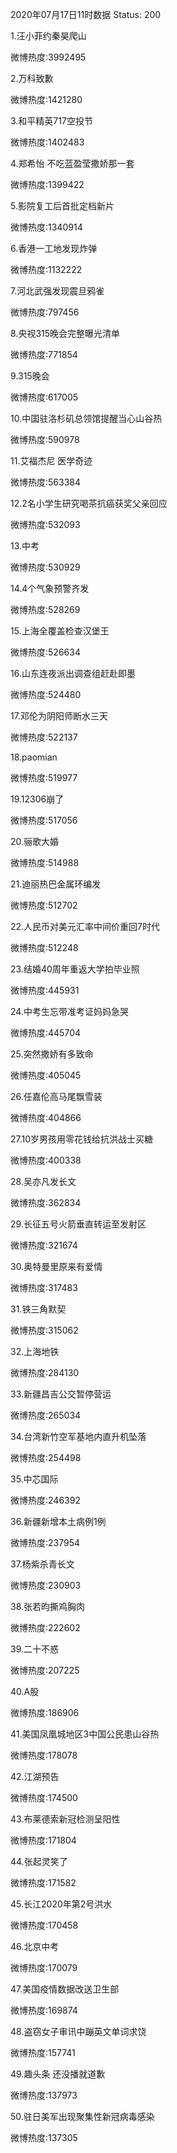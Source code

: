 2020年07月17日11时数据
Status: 200

1.汪小菲约秦昊爬山

微博热度:3992495

2.万科致歉

微博热度:1421280

3.和平精英717空投节

微博热度:1402483

4.郑希怡 不吃蓝盈莹撒娇那一套

微博热度:1399422

5.影院复工后首批定档新片

微博热度:1340914

6.香港一工地发现炸弹

微博热度:1132222

7.河北武强发现震旦鸦雀

微博热度:797456

8.央视315晚会完整曝光清单

微博热度:771854

9.315晚会

微博热度:617005

10.中国驻洛杉矶总领馆提醒当心山谷热

微博热度:590978

11.艾福杰尼 医学奇迹

微博热度:563384

12.2名小学生研究喝茶抗癌获奖父亲回应

微博热度:532093

13.中考

微博热度:530929

14.4个气象预警齐发

微博热度:528269

15.上海全覆盖检查汉堡王

微博热度:526634

16.山东连夜派出调查组赶赴即墨

微博热度:524480

17.邓伦为阴阳师断水三天

微博热度:522137

18.paomian

微博热度:519977

19.12306崩了

微博热度:517056

20.骊歌大婚

微博热度:514988

21.迪丽热巴金属环编发

微博热度:512702

22.人民币对美元汇率中间价重回7时代

微博热度:512248

23.结婚40周年重返大学拍毕业照

微博热度:445931

24.中考生忘带准考证妈妈急哭

微博热度:445704

25.突然撒娇有多致命

微博热度:405045

26.任嘉伦高马尾飘雪装

微博热度:404866

27.10岁男孩用零花钱给抗洪战士买糖

微博热度:400338

28.吴亦凡发长文

微博热度:362834

29.长征五号火箭垂直转运至发射区

微博热度:321674

30.奥特曼里原来有爱情

微博热度:317483

31.铁三角默契

微博热度:315062

32.上海地铁

微博热度:284130

33.新疆昌吉公交暂停营运

微博热度:265034

34.台湾新竹空军基地内直升机坠落

微博热度:254498

35.中芯国际

微博热度:246392

36.新疆新增本土病例1例

微博热度:237954

37.杨紫杀青长文

微博热度:230903

38.张若昀撕鸡胸肉

微博热度:222602

39.二十不惑

微博热度:207225

40.A股

微博热度:186906

41.美国凤凰城地区3中国公民患山谷热

微博热度:178078

42.江湖预告

微博热度:174500

43.布莱德索新冠检测呈阳性

微博热度:171804

44.张起灵笑了

微博热度:171582

45.长江2020年第2号洪水

微博热度:170458

46.北京中考

微博热度:170079

47.美国疫情数据改送卫生部

微博热度:169874

48.盗窃女子审讯中蹦英文单词求饶

微博热度:157741

49.趣头条 还没播就道歉

微博热度:137973

50.驻日美军出现聚集性新冠病毒感染

微博热度:137305

